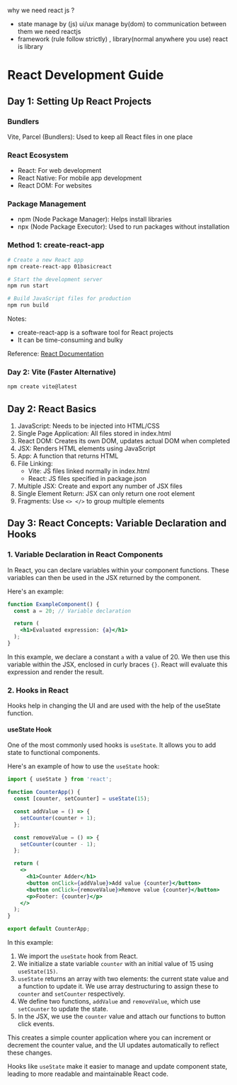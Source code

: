 why we need react js ?
- state manage by (js) ui/ux manage by(dom) to communication between them we need reactjs
- framework (rule follow strictly) , library(normal anywhere you use) react is library
# React Development Guide

## Day 1: Setting Up React Projects

### Bundlers
Vite, Parcel (Bundlers): Used to keep all React files in one place

### React Ecosystem
- React: For web development
- React Native: For mobile app development
- React DOM: For websites

### Package Management
- npm (Node Package Manager): Helps install libraries
- npx (Node Package Executor): Used to run packages without installation

### Method 1: create-react-app
```bash
# Create a new React app
npm create-react-app 01basicreact

# Start the development server
npm run start 

# Build JavaScript files for production
npm run build
```

Notes:
- create-react-app is a software tool for React projects
- It can be time-consuming and bulky

Reference: [React Documentation](https://react.dev/learn/start-a-new-react-project)

### Day 2: Vite (Faster Alternative)
```bash
npm create vite@latest
```

## Day 2: React Basics

1. JavaScript: Needs to be injected into HTML/CSS
2. Single Page Application: All files stored in index.html
3. React DOM: Creates its own DOM, updates actual DOM when completed
4. JSX: Renders HTML elements using JavaScript
5. App: A function that returns HTML
6. File Linking:
   - Vite: JS files linked normally in index.html
   - React: JS files specified in package.json
7. Multiple JSX: Create and export any number of JSX files
8. Single Element Return: JSX can only return one root element
9. Fragments: Use `<> </>` to group multiple elements

## Day 3: React Concepts: Variable Declaration and Hooks

### 1. Variable Declaration in React Components

In React, you can declare variables within your component functions. These variables can then be used in the JSX returned by the component.

Here's an example:

```jsx
function ExampleComponent() {
  const a = 20; // Variable declaration

  return (
    <h1>Evaluated expression: {a}</h1>
  );
}
```

In this example, we declare a constant `a` with a value of 20. We then use this variable within the JSX, enclosed in curly braces `{}`. React will evaluate this expression and render the result.

### 2. Hooks in React

Hooks help in changing the UI and are used with the help of the useState function.

#### useState Hook

One of the most commonly used hooks is `useState`. It allows you to add state to functional components.

Here's an example of how to use the `useState` hook:

```jsx
import { useState } from 'react';

function CounterApp() {
  const [counter, setCounter] = useState(15);

  const addValue = () => {
    setCounter(counter + 1);
  };

  const removeValue = () => {
    setCounter(counter - 1);
  };

  return (
    <>
      <h1>Counter Adder</h1>
      <button onClick={addValue}>Add value {counter}</button>
      <button onClick={removeValue}>Remove value {counter}</button>
      <p>Footer: {counter}</p>
    </>
  );
}

export default CounterApp;
```

In this example:

1. We import the `useState` hook from React.
2. We initialize a state variable `counter` with an initial value of 15 using `useState(15)`.
3. `useState` returns an array with two elements: the current state value and a function to update it. We use array destructuring to assign these to `counter` and `setCounter` respectively.
4. We define two functions, `addValue` and `removeValue`, which use `setCounter` to update the state.
5. In the JSX, we use the `counter` value and attach our functions to button click events.

This creates a simple counter application where you can increment or decrement the counter value, and the UI updates automatically to reflect these changes.

Hooks like `useState` make it easier to manage and update component state, leading to more readable and maintainable React code.
